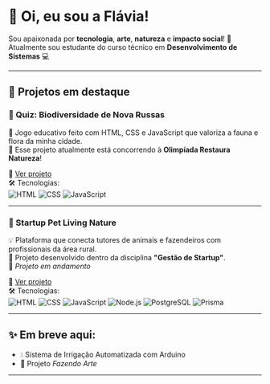 # 👋 Oi, eu sou a Flávia!

Sou apaixonada por **tecnologia**, **arte**, **natureza** e **impacto social**! 🎀
Atualmente sou estudante do curso técnico em **Desenvolvimento de Sistemas** 💻

---

## 🚀 Projetos em destaque

### 🧠 Quiz: Biodiversidade de Nova Russas  
🎯 Jogo educativo feito com HTML, CSS e JavaScript que valoriza a fauna e flora da minha cidade.  
🌿 Esse projeto atualmente está concorrendo à **Olimpíada Restaura Natureza**!  

🔗 [Ver projeto](https://github.com/flaviaest/quiz_biodiversidade,git)  
🛠️ Tecnologias:  
![HTML](https://img.shields.io/badge/HTML-E34F26?style=flat&logo=html5&logoColor=white) 
![CSS](https://img.shields.io/badge/CSS-1572B6?style=flat&logo=css3&logoColor=white) 
![JavaScript](https://img.shields.io/badge/JavaScript-F7DF1E?style=flat&logo=javascript&logoColor=black)

---

### 🐾 Startup Pet Living Nature  
💡 Plataforma que conecta tutores de animais e fazendeiros com profissionais da área rural.  
📘 Projeto desenvolvido dentro da disciplina **"Gestão de Startup"**.  
🚧 *Projeto em andamento*

🔗 [Ver projeto](https://github.com/flaviaest/startupPNL.git)  
🛠️ Tecnologias:  
![HTML](https://img.shields.io/badge/HTML-E34F26?style=flat&logo=html5&logoColor=white) 
![CSS](https://img.shields.io/badge/CSS-1572B6?style=flat&logo=css3&logoColor=white) 
![JavaScript](https://img.shields.io/badge/JavaScript-F7DF1E?style=flat&logo=javascript&logoColor=black) 
![Node.js](https://img.shields.io/badge/Node.js-339933?style=flat&logo=nodedotjs&logoColor=white) 
![PostgreSQL](https://img.shields.io/badge/PostgreSQL-336791?style=flat&logo=postgresql&logoColor=white) 
![Prisma](https://img.shields.io/badge/Prisma-2D3748?style=flat&logo=prisma&logoColor=white)

---

## ✨ Em breve aqui:
- 💧 Sistema de Irrigação Automatizada com Arduino
- 🧵 Projeto *Fazendo Arte* 

---
